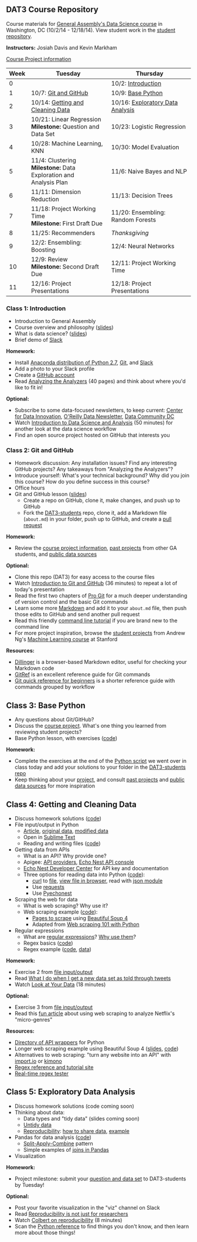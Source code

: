 ## DAT3 Course Repository

Course materials for [General Assembly's Data Science course](https://generalassemb.ly/education/data-science/washington-dc/) in Washington, DC (10/2/14 - 12/18/14). View student work in the [student repository](https://github.com/justmarkham/DAT3-students).

**Instructors:** Josiah Davis and Kevin Markham

[Course Project information](project.md)

Week | Tuesday | Thursday
--- | --- | ---
0 | | 10/2: [Introduction](#class-1-introduction)
1 | 10/7: [Git and GitHub](#class-2-git-and-github) | 10/9: [Base Python](#class-3-base-python)
2 | 10/14: [Getting and Cleaning Data](#class-4-getting-and-cleaning-data) | 10/16: [Exploratory Data Analysis](#class-5-exploratory-data-analysis)
3 | 10/21: Linear Regression<br>**Milestone:** Question and Data Set | 10/23: Logistic Regression
4 | 10/28: Machine Learning, KNN | 10/30: Model Evaluation
5 | 11/4: Clustering<br>**Milestone:** Data Exploration and<br>Analysis Plan | 11/6: Naive Bayes and NLP
6 | 11/11: Dimension Reduction | 11/13: Decision Trees
7 | 11/18: Project Working Time<br>**Milestone:** First Draft Due | 11/20: Ensembling: Random Forests
8 | 11/25: Recommenders | *Thanksgiving*
9 | 12/2: Ensembling: Boosting | 12/4: Neural Networks
10 | 12/9: Review<br>**Milestone:** Second Draft Due | 12/11: Project Working Time
11 | 12/16: Project Presentations | 12/18: Project Presentations


### Class 1: Introduction

* Introduction to General Assembly
* Course overview and philosophy ([slides](slides/01_course_overview.pdf))
* What is data science? ([slides](slides/01_intro_to_data_science.pdf))
* Brief demo of [Slack](https://slack.com/)

**Homework:**

* Install [Anaconda distribution of Python 2.7](http://continuum.io/downloads), [Git](http://git-scm.com/book/en/Getting-Started-Installing-Git), and [Slack](https://slack.com/)
* Add a photo to your Slack profile
* Create a [GitHub account](https://github.com/)
* Read [Analyzing the Analyzers](http://cdn.oreillystatic.com/oreilly/radarreport/0636920029014/Analyzing_the_Analyzers.pdf) (40 pages) and think about where you'd like to fit in!

**Optional:**

* Subscribe to some data-focused newsletters, to keep current: [Center for Data Innovation](http://www.datainnovation.org/), [O'Reilly Data Newsletter](http://www.oreilly.com/data/index.html), [Data Community DC](http://datacommunitydc.org/blog/newsletter/)
* Watch [Introduction to Data Science and Analysis](https://generalassemb.ly/online/videos/introduction-to-data-science-and-analysis) (50 minutes) for another look at the data science workflow
* Find an open source project hosted on GitHub that interests you


### Class 2: Git and GitHub

* Homework discussion: Any installation issues? Find any interesting GitHub projects? Any takeaways from "Analyzing the Analyzers"?
* Introduce yourself: What's your technical background? Why did you join this course? How do you define success in this course?
* Office hours
* Git and GitHub lesson ([slides](slides/02_git_github.pdf))
    * Create a repo on GitHub, clone it, make changes, and push up to GitHub
    * Fork the [DAT3-students](https://github.com/justmarkham/DAT3-students) repo, clone it, add a Markdown file (`about.md`) in your folder, push up to GitHub, and create a [pull request](https://help.github.com/articles/using-pull-requests)

**Homework:**

* Review the [course project information](project.md), [past projects](https://github.com/justmarkham/DAT-project-examples) from other GA students, and [public data sources](public_data.md)

**Optional:**

* Clone this repo (DAT3) for easy access to the course files
* Watch [Introduction to Git and GitHub](https://www.youtube.com/playlist?list=PL5-da3qGB5IBLMp7LtN8Nc3Efd4hJq0kD) (36 minutes) to repeat a lot of today's presentation
* Read the first two chapters of [Pro Git](http://git-scm.com/book) for a much deeper understanding of version control and the basic Git commands
* Learn some more [Markdown](https://github.com/adam-p/markdown-here/wiki/Markdown-Cheatsheet) and add it to your `about.md` file, then push those edits to GitHub and send another pull request
* Read this friendly [command line tutorial](http://seankross.com/notes/cli/cli.html) if you are brand new to the command line
* For more project inspiration, browse the [student projects](http://cs229.stanford.edu/projects2013.html) from Andrew Ng's [Machine Learning course](http://cs229.stanford.edu/) at Stanford

**Resources:**

* [Dillinger](http://dillinger.io/) is a browser-based Markdown editor, useful for checking your Markdown code
* [GitRef](http://gitref.org/) is an excellent reference guide for Git commands
* [Git quick reference for beginners](http://www.dataschool.io/git-quick-reference-for-beginners/) is a shorter reference guide with commands grouped by workflow


## Class 3: Base Python

* Any questions about Git/GitHub?
* Discuss the [course project](project.md). What's one thing you learned from reviewing student projects?
* Base Python lesson, with exercises ([code](code/03_base_python_class.py))

**Homework:** 

* Complete the exercises at the end of the [Python script](code/03_base_python_class.py) we went over in class today and add your solutions to your folder in the [DAT3-students repo](https://github.com/justmarkham/DAT3-students)
* Keep thinking about your [project](project.md), and consult [past projects](https://github.com/justmarkham/DAT-project-examples) and [public data sources](public_data.md) for more inspiration


## Class 4: Getting and Cleaning Data

* Discuss homework solutions ([code](code/03_base_python_solutions.py))
* File input/output in Python
    * [Article](http://fivethirtyeight.com/datalab/dear-mona-followup-where-do-people-drink-the-most-beer-wine-and-spirits/), [original data](https://github.com/fivethirtyeight/data/blob/master/alcohol-consumption/drinks.csv), [modified data](data/drinks.csv)
    * Open in [Sublime Text](http://www.sublimetext.com/3)
    * Reading and writing files ([code](code/04_file_io_class.py))
* Getting data from APIs
    * What is an API? Why provide one?
    * Apigee: [API providers](https://apigee.com/providers), [Echo Nest API console](https://apigee.com/console/echonest)
    * [Echo Nest Developer Center](http://developer.echonest.com/) for API key and documentation
    * Three options for reading data into Python ([code](code/04_api_json_class.py)):
        * [curl](http://curl.haxx.se/docs/manpage.html) to [file](data/echo_nest_top.txt), [view file in browser](https://github.com/callumlocke/json-formatter), read with [json module](https://docs.python.org/2/library/json.html)
        * Use [requests](http://docs.python-requests.org/en/latest/)
        * Use [Pyechonest](https://github.com/echonest/pyechonest)
* Scraping the web for data
    * What is web scraping? Why use it?
    * Web scraping example ([code](code/04_web_scraping_class.py)):
        * [Pages to scrape](http://www.chicagoreader.com/chicago/best-of-chicago-2011-food-drink/BestOf?oid=4106228) using [Beautiful Soup 4](http://www.crummy.com/software/BeautifulSoup/bs4/doc/)
        * Adapted from [Web scraping 101 with Python](http://www.gregreda.com/2013/03/03/web-scraping-101-with-python/)
* Regular expressions
    * What are [regular expressions](http://xkcd.com/208/)? [Why use them](http://geeksta.net/geeklog/exploring-expressions-emotions-github-commit-messages/)?
    * Regex basics ([code](code/04_regex_reference.py))
    * Regex example ([code](code/04_regex_class.py), [data](data/homicides.txt))

**Homework:**

* Exercise 2 from [file input/output](code/04_file_io_class.py)
* Read [What I do when I get a new data set as told through tweets](http://simplystatistics.org/2014/06/13/what-i-do-when-i-get-a-new-data-set-as-told-through-tweets/)
* Watch [Look at Your Data](https://www.youtube.com/watch?v=coNDCIMH8bk) (18 minutes)

**Optional:**

* Exercise 3 from [file input/output](code/04_file_io_class.py)
* Read this [fun article](http://www.theatlantic.com/technology/archive/2014/01/how-netflix-reverse-engineered-hollywood/282679/?single_page=true) about using web scraping to analyze Netflix's "micro-genres"

**Resources:**

* [Directory of API wrappers](http://www.pythonapi.com/) for Python
* Longer web scraping example using Beautiful Soup 4 ([slides](http://www.nyu.edu/projects/politicsdatalab/workshops/BeautifulSoup.pdf), [code](https://github.com/aristotle-tek/BeautifulSoup_pres))
* Alternatives to web scraping: "turn any website into an API" with [import.io](https://import.io/) or [kimono](https://www.kimonolabs.com/)
* [Regex reference and tutorial site](http://www.rexegg.com/)
* [Real-time regex tester](http://www.regexr.com/)


## Class 5: Exploratory Data Analysis

* Discuss homework solutions (code coming soon)
* Thinking about data:
    * Data types and "tidy data" (slides coming soon)
    * [Untidy data](https://github.com/fivethirtyeight/data/tree/master/region-survey)
    * [Reproducibility](https://twitter.com/jakevdp/status/519563939177197571): [how to share data](https://github.com/jtleek/datasharing), [example](https://github.com/fivethirtyeight/data/tree/master/classic-rock)
* Pandas for data analysis ([code](code/05_pandas_class.py))
    * [Split-Apply-Combine](http://i.imgur.com/yjNkiwL.png) pattern
    * Simple examples of [joins in Pandas](http://www.gregreda.com/2013/10/26/working-with-pandas-dataframes/)
* Visualization

**Homework:**

* Project milestone: submit your [question and data set](project.md) to DAT3-students by Tuesday!

**Optional:**

* Post your favorite visualization in the "viz" channel on Slack
* Read [Reproducibility is not just for researchers](http://www.dataschool.io/reproducibility-is-not-just-for-researchers/)
* Watch [Colbert on reproducibility](http://thecolbertreport.cc.com/videos/dcyvro/austerity-s-spreadsheet-error) (8 minutes)
* Scan the [Python reference](code/03_base_python_reference.py) to find things you don't know, and then learn more about those things!
